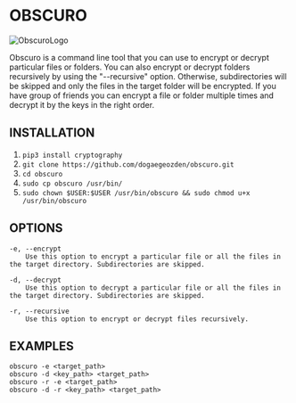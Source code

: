 # OBSCURO 

![ObscuroLogo](https://cdn.pixabay.com/photo/2017/07/26/11/47/magic-2541458_960_720.jpg)

Obscuro is a command line tool that you can use to encrypt or decrypt particular files or folders. You can also encrypt or decrypt folders recursively by using the "--recursive" option. Otherwise, subdirectories will be skipped and only the files in the target folder will be encrypted. If you have group of friends you can encrypt a file or folder multiple times and decrypt it by the keys in the right order.

## INSTALLATION 
1) ```pip3 install cryptography```
2) ```git clone https://github.com/dogaegeozden/obscuro.git```
3) ```cd obscuro```
4) ```sudo cp obscuro /usr/bin/```
5) ```sudo chown $USER:$USER /usr/bin/obscuro && sudo chmod u+x /usr/bin/obscuro```

## OPTIONS
    -e, --encrypt 
        Use this option to encrypt a particular file or all the files in the target directory. Subdirectories are skipped.

    -d, --decrypt
        Use this option to decrypt a particular file or all the files in the target directory. Subdirectories are skipped.

    -r, --recursive
        Use this option to encrypt or decrypt files recursively.

## EXAMPLES
    obscuro -e <target_path>
    obscuro -d <key_path> <target_path>
    obscuro -r -e <target_path>
    obscuro -d -r <key_path> <target_path>
